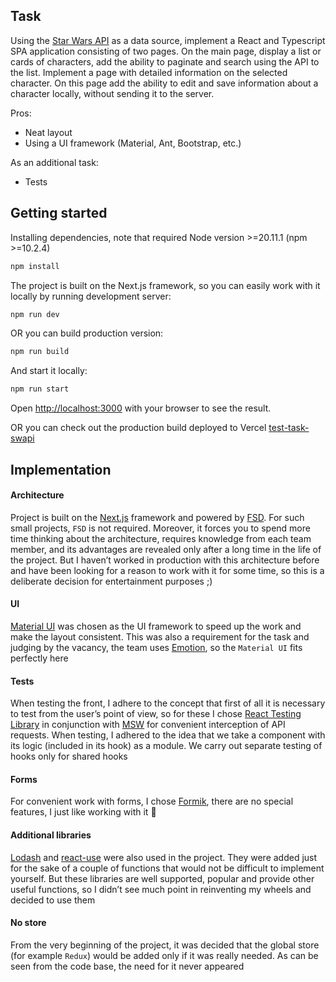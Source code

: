 ## Task

Using the [Star Wars API](https://swapi.dev/) as a data source, implement a React and Typescript SPA application consisting of two pages.
On the main page, display a list or cards of characters, add the ability to paginate and search using the API to the list.
Implement a page with detailed information on the selected character. On this page add the ability to edit and save information about a character locally, without sending it to the server.

Pros:
+ Neat layout
+ Using a UI framework (Material, Ant, Bootstrap, etc.)
  
As an additional task:
+ Tests

## Getting started

Installing dependencies, note that required Node version >=20.11.1 (npm >=10.2.4)

```bash
npm install
```

The project is built on the Next.js framework, so you can easily work with it locally by running development server:

```bash
npm run dev
```

OR you can build production version:

```bash
npm run build
```

And start it locally:

```bash
npm run start
```

Open [http://localhost:3000](http://localhost:3000) with your browser to see the result.

OR you can check out the production build deployed to Vercel [test-task-swapi](https://test-task-swapi.vercel.app/)

## Implementation

#### Architecture

Project is built on the [Next.js](https://nextjs.org/docs) framework and powered by [FSD](https://feature-sliced.design/docs/get-started/overview).
For such small projects, `FSD` is not required. Moreover, it forces you to spend more time thinking about the architecture,
requires knowledge from each team member, and its advantages are revealed only after a long time in the life of the project.
But I haven’t worked in production with this architecture before and have been looking for a reason to work with it for some time,
so this is a deliberate decision for entertainment purposes ;)

#### UI

[Material UI](https://mui.com/material-ui/getting-started/) was chosen as the UI framework to speed up the work and make the layout consistent. This was also a requirement for the task and judging by the vacancy,
the team uses [Emotion](https://emotion.sh/docs/introduction), so the `Material UI` fits perfectly here

#### Tests

When testing the front, I adhere to the concept that first of all it is necessary to test from the user’s point of view, so for these I chose [React Testing Library](https://testing-library.com/docs/react-testing-library/intro/) in
conjunction with [MSW](https://mswjs.io/) for convenient interception of API requests. When testing, I adhered to the idea that we take a component with its logic (included in its hook)
as a module. We carry out separate testing of hooks only for shared hooks

#### Forms

For convenient work with forms, I chose [Formik](https://formik.org/docs/overview), there are no special features, I just like working with it 🙂

#### Additional libraries

[Lodash](https://lodash.com/docs/4.17.15) and [react-use](https://github.com/streamich/react-use) were also used in the project. They were added just for the sake of a couple of functions that would not be  difficult to implement yourself.
But these libraries are well supported, popular and provide other useful functions, so I didn’t see much point in reinventing my wheels and decided to use them

#### No store

From the very beginning of the project, it was decided that the global store (for example `Redux`) would be added only if it was really needed. As can be seen from the code base, the need for it never appeared
